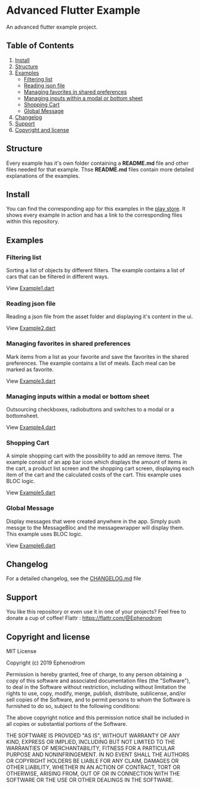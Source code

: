 # Advanced Flutter Example

An advanced flutter example project.

## Table of Contents

1. [Install](#install)  
2. [Structure](#structure)
3. [Examples](#examples)
   * [Filtering list](#filtering-list)
   * [Reading json file](#reading-json-file)
   * [Managing favorites in shared preferences](#managing-favorites-in-shared-preferences)
   * [Managing inputs within a modal or bottom sheet](#managing-inputs-within-a-modal-or-bottom-sheet)
   * [Shopping Cart](#shopping-cart)
   * [Global Message](#global-message)
4. [Changelog](#changelog)
5. [Support](#support)
6. [Copyright and license](#copyright-and-license)

## Structure

Every example has it's own folder containing a **README.md** file and other files needed for that example.
Thse **README.md** files contain more detailed explanations of the examples.

## Install

You can find the corresponding app for this examples in the [play store](https://play.google.com/store/apps/details?id=com.feuerberg_software.advancedflutterexample).
It shows every example in action and has a link to the corresponding files within this repository.

## Examples

### Filtering list

Sorting a list of objects by different filters. The example contains a list of cars that can be filtered in different ways.

View [Example1.dart](lib/examples/filterList/Example1.dart)

### Reading json file

Reading a json file from the asset folder and displaying it's content in the ui.

View [Example2.dart](lib/examples/readingJsonFile/Example2.dart)

### Managing favorites in shared preferences

Mark items from a list as your favorite and save the favorites in the shared preferences. The example contains a list of meals.
Each meal can be marked as favorite.

View [Example3.dart](lib/examples/managingFavoritesInSharedPreferences/Example3.dart)

### Managing inputs within a modal or bottom sheet

Outsourcing checkboxes, radiobuttons and switches to a modal or a bottomsheet.

View [Example4.dart](lib/examples/managingInputsWithinModalBottomsheet/Example4.dart)

### Shopping Cart

A simple shopping cart with the possibility to add an remove items. The example consist of an app bar icon which displays the amount of items in the cart, a product list screen and the shopping cart screen, displaying each item of the cart and the calculated costs of the cart. This example uses BLOC logic.

View [Example5.dart](lib/examples/shoppingCart/Example5.dart)

### Global Message

Display messages that were created anywhere in the app. Simply push messge to the MessageBloc and the messagewrapper will display them. This example uses BLOC logic.

View [Example6.dart](lib/examples/globalMessage/Example6.dart)

## Changelog

For a detailed changelog, see the [CHANGELOG.md](CHANGELOG.md) file

## Support

You like this repository or even use it in one of your projects? Feel free to donate a cup of
coffee!
Flattr : <https://flattr.com/@Ephenodrom>

## Copyright and license

MIT License

Copyright (c) 2019 Ephenodrom

Permission is hereby granted, free of charge, to any person obtaining a copy
of this software and associated documentation files (the "Software"), to deal
in the Software without restriction, including without limitation the rights
to use, copy, modify, merge, publish, distribute, sublicense, and/or sell
copies of the Software, and to permit persons to whom the Software is
furnished to do so, subject to the following conditions:

The above copyright notice and this permission notice shall be included in all
copies or substantial portions of the Software.

THE SOFTWARE IS PROVIDED "AS IS", WITHOUT WARRANTY OF ANY KIND, EXPRESS OR
IMPLIED, INCLUDING BUT NOT LIMITED TO THE WARRANTIES OF MERCHANTABILITY,
FITNESS FOR A PARTICULAR PURPOSE AND NONINFRINGEMENT. IN NO EVENT SHALL THE
AUTHORS OR COPYRIGHT HOLDERS BE LIABLE FOR ANY CLAIM, DAMAGES OR OTHER
LIABILITY, WHETHER IN AN ACTION OF CONTRACT, TORT OR OTHERWISE, ARISING FROM,
OUT OF OR IN CONNECTION WITH THE SOFTWARE OR THE USE OR OTHER DEALINGS IN THE
SOFTWARE.